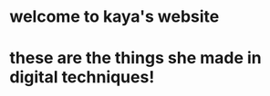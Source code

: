 # welcome to kaya's website
<!DOCTYPE html>
<html>
<body>

<h1>these are the things she made in digital techniques!</h1>


</html>
